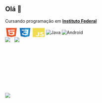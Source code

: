 ## Olá 👋

Cursando programação em **[Instituto Federal](https://www.ifnmg.edu.br/montesclaros)**

<div style="paddin-bottom: 1rem;">
  <img align="center" alt="HTML" height="30" width="40" src="https://raw.githubusercontent.com/devicons/devicon/master/icons/html5/html5-original.svg">
  <img align="center" alt="CSS" height="30" width="40" src="https://raw.githubusercontent.com/devicons/devicon/master/icons/css3/css3-original.svg">
  <img align="center" alt="JavaScript" height="30" width="40" src="https://raw.githubusercontent.com/devicons/devicon/master/icons/javascript/javascript-plain.svg">
  <img align="center" alt="Java" height="30" width="40" src="https://cdn.jsdelivr.net/gh/devicons/devicon/icons/java/java-original.svg">
  <img align="center" alt="Android" height="30" width="40" src="https://cdn.jsdelivr.net/gh/devicons/devicon@latest/icons/android/android-plain.svg">
</div>

<div style="display: flex; flex-direction: row; flex-wrap: wrap; gap: 1em;">
  <img height="150" src="https://github-readme-stats.vercel.app/api?username=rafaqfv&theme=gotham&show_icons=true&hide_border=true&count_private=true" />
  
  <img height="150" src="https://github-readme-stats.vercel.app/api/top-langs/?username=rafaqfv&theme=gotham&show_icons=true&hide_border=true&layout=compact" />
</div>

##

<a href="https://instagram.com/rafaqfv" target="_blank">
  <img align="center" src="https://img.shields.io/badge/-Instagram-%23E4405F?style=for-the-badge&logo=instagram&logoColor=white" width="150">
</a>
